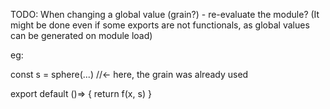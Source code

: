 TODO: When changing a global value (grain?) - re-evaluate the module? (It might be done even if some exports are not functionals, as global values can be generated on module load)

eg:

const s = sphere(...)	//<- here, the grain was already used

export default ()=> {
	return f(x, s)
}
